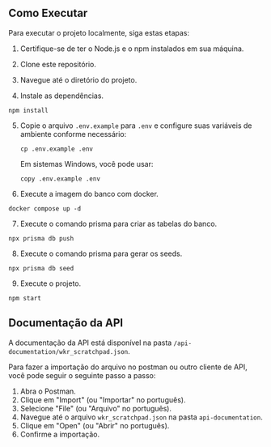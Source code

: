 ## Como Executar

Para executar o projeto localmente, siga estas etapas:

1. Certifique-se de ter o Node.js e o npm instalados em sua máquina.
2. Clone este repositório.
3. Navegue até o diretório do projeto.

4. Instale as dependências.

```
npm install
```

5. Copie o arquivo `.env.example` para `.env` e configure suas variáveis de ambiente conforme necessário:
    
    `cp .env.example .env` 
    
    Em sistemas Windows, você pode usar:
    
    `copy .env.example .env` 

6. Execute a imagem do banco com docker.

```
docker compose up -d
```

7. Execute o comando prisma para criar as tabelas do banco.

```
npx prisma db push
```

8. Execute o comando prisma para gerar os seeds.

```
npx prisma db seed
```

9. Execute o projeto.

```
npm start
```


## Documentação da API

A documentação da API está disponível na pasta `/api-documentation/wkr_scratchpad.json`.

Para fazer a importação do arquivo no postman ou outro cliente de API, você pode seguir o seguinte passo a passo:

1. Abra o Postman.
2. Clique em "Import" (ou "Importar" no português).
3. Selecione "File" (ou "Arquivo" no português).
4. Navegue até o arquivo `wkr_scratchpad.json` na pasta `api-documentation`.
5. Clique em "Open" (ou "Abrir" no português).
6. Confirme a importação.
